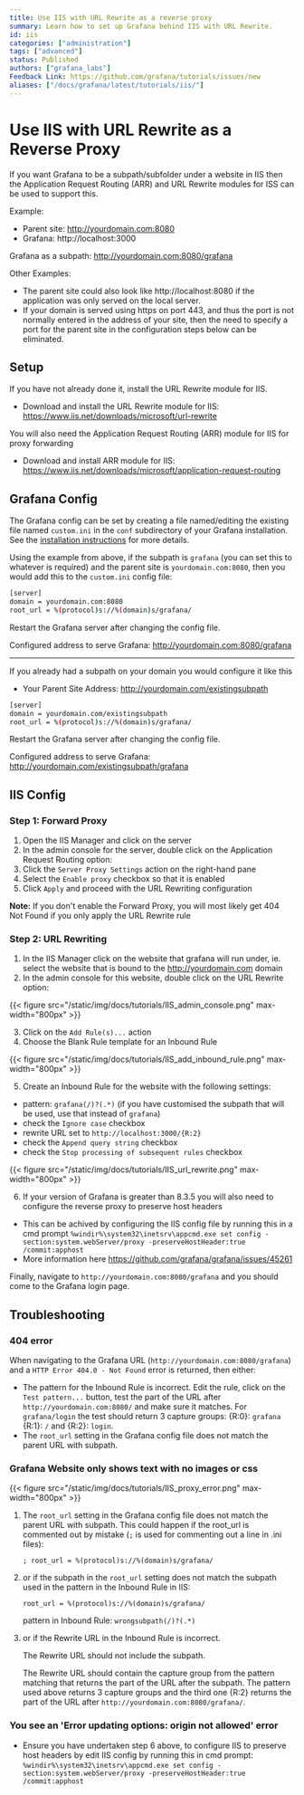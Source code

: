 ```yaml
---
title: Use IIS with URL Rewrite as a reverse proxy
summary: Learn how to set up Grafana behind IIS with URL Rewrite.
id: iis
categories: ["administration"]
tags: ["advanced"]
status: Published
authors: ["grafana_labs"]
Feedback Link: https://github.com/grafana/tutorials/issues/new
aliases: ["/docs/grafana/latest/tutorials/iis/"]
---
```


# Use IIS with URL Rewrite as a Reverse Proxy

If you want Grafana to be a subpath/subfolder under a website in IIS then the Application Request Routing (ARR) and URL Rewrite modules for ISS can be used to support this.

Example:

- Parent site: http://yourdomain.com:8080
- Grafana: http://localhost:3000

Grafana as a subpath: http://yourdomain.com:8080/grafana

Other Examples:
- The parent site could also look like http://localhost:8080 if the application was only served on the local server.
- If your domain is served using https on port 443, and thus the port is not normally entered in the address of your site, then the need to specify a port for the parent site in the configuration steps below can be eliminated.
 

## Setup

If you have not already done it, install the URL Rewrite module for IIS.

 - Download and install the URL Rewrite module for IIS: https://www.iis.net/downloads/microsoft/url-rewrite

You will also need the Application Request Routing (ARR) module for IIS for proxy forwarding

 - Download and install ARR module for IIS: https://www.iis.net/downloads/microsoft/application-request-routing

## Grafana Config

The Grafana config can be set by creating a file named/editing the existing file named `custom.ini` in the `conf` subdirectory of your Grafana installation. See the [installation instructions](http://docs.grafana.org/installation/windows/#configure) for more details.

Using the example from above, if the subpath is `grafana` (you can set this to whatever is required) and the parent site is `yourdomain.com:8080`, then you would add this to the `custom.ini` config file:

 ```bash
[server]
domain = yourdomain.com:8080
root_url = %(protocol)s://%(domain)s/grafana/
```

Restart the Grafana server after changing the config file.

Configured address to serve Grafana: http://yourdomain.com:8080/grafana

------


If you already had a subpath on your domain you would configure it like this
- Your Parent Site Address: http://yourdomain.com/existingsubpath

 ```bash
[server]
domain = yourdomain.com/existingsubpath
root_url = %(protocol)s://%(domain)s/grafana/
```

Restart the Grafana server after changing the config file.

Configured address to serve Grafana: http://yourdomain.com/existingsubpath/grafana


## IIS Config

### Step 1: Forward Proxy

1. Open the IIS Manager and click on the server
2. In the admin console for the server, double click on the Application Request Routing option:
3. Click the `Server Proxy Settings` action on the right-hand pane
4. Select the `Enable proxy` checkbox so that it is enabled
5. Click `Apply` and proceed with the URL Rewriting configuration

**Note:** If you don't enable the Forward Proxy, you will most likely get 404 Not Found if you only apply the URL Rewrite rule

### Step 2: URL Rewriting

1. In the IIS Manager click on the website that grafana will run under, ie. select the website that is bound to the http://yourdomain.com domain
2. In the admin console for this website, double click on the URL Rewrite option:

{{< figure src="/static/img/docs/tutorials/IIS_admin_console.png"  max-width="800px" >}}

3. Click on the `Add Rule(s)...` action
4. Choose the Blank Rule template for an Inbound Rule

{{< figure src="/static/img/docs/tutorials/IIS_add_inbound_rule.png"  max-width="800px" >}}

5. Create an Inbound Rule for the website with the following settings:
  - pattern: `grafana(/)?(.*)`  (if you have customised the subpath that will be used, use that instead of `grafana`)
  - check the `Ignore case` checkbox
  - rewrite URL set to `http://localhost:3000/{R:2}`
  - check the `Append query string` checkbox
  - check the `Stop processing of subsequent rules` checkbox

{{< figure src="/static/img/docs/tutorials/IIS_url_rewrite.png"  max-width="800px" >}}

6. If your version of Grafana is greater than 8.3.5 you will also need to configure the reverse proxy to preserve host headers
  - This can be achived by configuring the IIS config file by running this in a cmd prompt
  `%windir%\system32\inetsrv\appcmd.exe set config -section:system.webServer/proxy -preserveHostHeader:true /commit:apphost`
  - More information here https://github.com/grafana/grafana/issues/45261



Finally, navigate to `http://yourdomain.com:8080/grafana` and you should come to the Grafana login page.

## Troubleshooting

### 404 error

When navigating to the Grafana URL (`http://yourdomain.com:8080/grafana`) and a `HTTP Error 404.0 - Not Found` error is returned, then either:

- The pattern for the Inbound Rule is incorrect. Edit the rule, click on the `Test pattern...` button, test the part of the URL after `http://yourdomain.com:8080/` and make sure it matches. For `grafana/login` the test should return 3 capture groups: {R:0}: `grafana` {R:1}: `/` and {R:2}: `login`.
- The `root_url` setting in the Grafana config file does not match the parent URL with subpath.

### Grafana Website only shows text with no images or css

{{< figure src="/static/img/docs/tutorials/IIS_proxy_error.png"  max-width="800px" >}}

1. The `root_url` setting in the Grafana config file does not match the parent URL with subpath. This could happen if the root_url is commented out by mistake (`;` is used for commenting out a line in .ini files):

    `; root_url = %(protocol)s://%(domain)s/grafana/`

2. or if the subpath in the `root_url` setting does not match the subpath used in the pattern in the Inbound Rule in IIS:

    `root_url = %(protocol)s://%(domain)s/grafana/`

    pattern in Inbound Rule: `wrongsubpath(/)?(.*)`

3. or if the Rewrite URL in the Inbound Rule is incorrect.

    The Rewrite URL should not include the subpath.

    The Rewrite URL should contain the capture group from the pattern matching that returns the part of the URL after the subpath. The pattern used above returns 3 capture groups and the third one {R:2} returns the part of the URL after `http://yourdomain.com:8080/grafana/`.
    
### You see an 'Error updating options: origin not allowed' error
- Ensure you have undertaken step 6 above, to configure IIS to preserve host headers by edit IIS config by running this in cmd prompt:
 `%windir%\system32\inetsrv\appcmd.exe set config -section:system.webServer/proxy -preserveHostHeader:true /commit:apphost`
